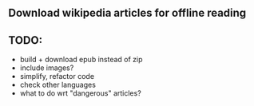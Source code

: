 ## Download wikipedia articles for offline reading

## TODO:
- build + download epub instead of zip
- include images?
- simplify, refactor code
- check other languages
- what to do wrt "dangerous" articles?
